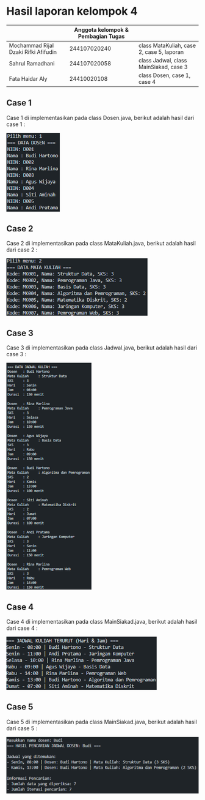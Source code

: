 # Hasil laporan kelompok 4

|  | Anggota kelompok & Pembagian Tugas | |
|--|--|--| 
| Mochammad Rijal Dzaki Rifki Afifudin| 244107020240 |  class MataKuliah, case 2, case 5, laporan |
| Sahrul Ramadhani| 244107020058| class Jadwal, class MainSiakad, case 3 |
| Fata Haidar Aly| 24410020108 | class Dosen, case 1, case 4 |

## Case 1
Case 1 di implementasikan pada class Dosen.java, berikut adalah hasil dari case 1 :

![case1](img/case1.png)

## Case 2
Case 2 di implementasikan pada class MataKuliah.java, berikut adalah hasil dari case 2 :

![case2](img/case2.png)

## Case 3
Case 3 di implementasikan pada class Jadwal.java, berikut adalah hasil dari case 3 :

![case3](img/case3.png)

## Case 4
Case 4 di implementasikan pada class MainSiakad.java, berikut adalah hasil dari case 4 :

![case4](img/case4.png)

## Case 5 
Case 5 di implementasikan pada class MainSiakad.java, berikut adalah hasil dari case 5 :

![case5](img/case5.png)



